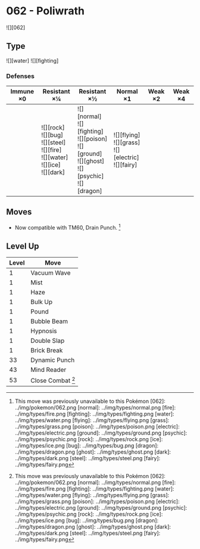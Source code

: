 # 062 - Poliwrath
![][062]

## Type

![][water]  ![][fighting]

### Defenses

Immune ×0 | Resistant ×¼ | Resistant ×½ | Normal ×1 | Weak ×2 | Weak ×4
---       | ---          | ---          | ---       | ---     | ---
| | ![][rock]<br> ![][bug]<br> ![][steel]<br> ![][fire]<br> ![][water]<br> ![][ice]<br> ![][dark]<br> | ![][normal]<br> ![][fighting]<br> ![][poison]<br> ![][ground]<br> ![][ghost]<br> ![][psychic]<br> ![][dragon]<br> | ![][flying]<br> ![][grass]<br> ![][electric]<br> ![][fairy]<br> | | 

## Moves

 - Now compatible with TM60, Drain Punch. [^1]

## Level Up

Level | Move
---   | ---
  1   | Vacuum Wave
  1   | Mist
  1   | Haze
  1   | Bulk Up
  1   | Pound
  1   | Bubble Beam
  1   | Hypnosis
  1   | Double Slap
  1   | Brick Break
 33   | Dynamic Punch
 43   | Mind Reader
 53   | Close Combat [^1]

[^1]: This move was previously unavailable to this Pokémon
[062]: ../img/pokemon/062.png
[normal]: ../img/types/normal.png
[fire]: ../img/types/fire.png
[fighting]: ../img/types/fighting.png
[water]: ../img/types/water.png
[flying]: ../img/types/flying.png
[grass]: ../img/types/grass.png
[poison]: ../img/types/poison.png
[electric]: ../img/types/electric.png
[ground]: ../img/types/ground.png
[psychic]: ../img/types/psychic.png
[rock]: ../img/types/rock.png
[ice]: ../img/types/ice.png
[bug]: ../img/types/bug.png
[dragon]: ../img/types/dragon.png
[ghost]: ../img/types/ghost.png
[dark]: ../img/types/dark.png
[steel]: ../img/types/steel.png
[fairy]: ../img/types/fairy.png
